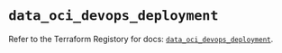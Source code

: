 # `data_oci_devops_deployment`

Refer to the Terraform Registory for docs: [`data_oci_devops_deployment`](https://registry.terraform.io/providers/oracle/oci/6.18.0/docs/data-sources/devops_deployment).
